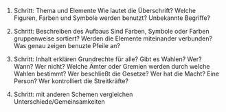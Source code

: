 1. Schritt: Thema und Elemente
    Wie lautet die Überschrift?
    Welche Figuren, Farben und Symbole werden benutzt?
    Unbekannte Begriffe?

2. Schritt: Beschreiben des Aufbaus
    Sind Farben, Symbole oder Farben gruppenweise sortiert?
    Werden die Elemente miteinander verbunden?
    Was genau zeigen benuzte Pfeile an?

3. Schritt: Inhalt erklären
    Grundrechte für alle?
    Gibt es Wahlen?
        Wer?
        Wann?
        Wer nicht?
    Welche Ämter oder Gremien werden durch welche Wahlen bestimmt?
    Wer beschließt die Gesetze?
    Wer hat die Macht?
        Eine Person?
        Wer kontrolliert die Streitkräfte?

4. Schritt: mit anderen Schemen vergleichen
    Unterschiede/Gemeinsamkeiten